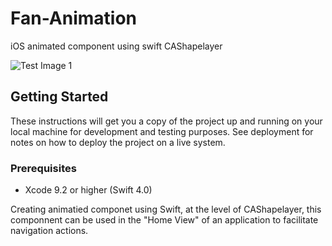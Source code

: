 # Fan-Animation
iOS animated component using swift CAShapelayer

![Test Image 1](https://github.com/alaadergham/MyRepo/blob/master/Fan%20Animation.gif)

## Getting Started

These instructions will get you a copy of the project up and running on your local machine for development and testing purposes. See deployment for notes on how to deploy the project on a live system.


### Prerequisites

* Xcode 9.2 or higher (Swift 4.0)

Creating animatied componet using Swift, at the level of CAShapelayer, 
this componnent can be used in the "Home View" of an application to facilitate navigation actions.
